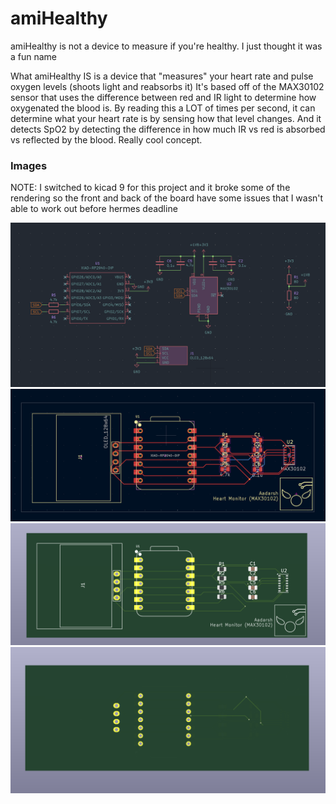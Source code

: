 # amiHealthy
amiHealthy is not a device to measure if you're healthy. I just thought it was a fun name

What amiHealthy IS is a device that "measures" your heart rate and pulse oxygen levels (shoots light and reabsorbs it)
It's based off of the MAX30102 sensor that uses the difference between red and IR light to determine how oxygenated the blood is. By reading this a LOT of times per second, it can determine what your heart rate is by sensing how that level changes. And it detects SpO2 by detecting the difference in how much IR vs red is absorbed vs reflected by the blood. Really cool concept. 

### Images

NOTE: I switched to kicad 9 for this project and it broke some of the rendering so the front and back of the board have some issues that I wasn't able to work out before hermes deadline

![sch](https://github.com/Omegon0/hermes-hrm/blob/main/sch.jpg?raw=true)
![PCB](https://github.com/Omegon0/hermes-hrm/blob/main/pcb.jpg?raw=true)
![r1](https://github.com/Omegon0/hermes-hrm/blob/main/r1.jpg?raw=true)
![r2](https://github.com/Omegon0/hermes-hrm/blob/main/r2.jpg?raw=true)
